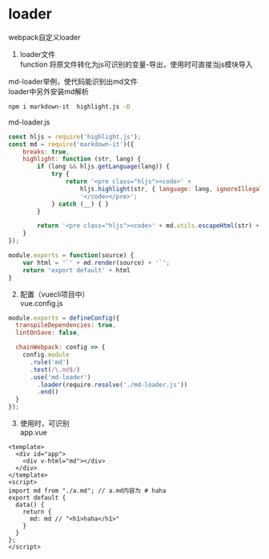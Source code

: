 # loader
webpack自定义loader

1. loader文件  
function 将原文件转化为js可识别的变量-导出，使用时可直接当js模块导入 
 
md-loader举例，使代码能识别出md文件  
loader中另外安装md解析  
```sh
npm i markdown-it  highlight.js -D
```

md-loader.js
```js
const hljs = require('highlight.js');
const md = require('markdown-it')({
    breaks: true,
    highlight: function (str, lang) {
        if (lang && hljs.getLanguage(lang)) {
            try {
                return '<pre class="hljs"><code>' +
                    hljs.highlight(str, { language: lang, ignoreIllegals: true }).value +
                    '</code></pre>';
            } catch (__) { }
        }

        return '<pre class="hljs"><code>' + md.utils.escapeHtml(str) + '</code></pre>';
    }
});

module.exports = function(source) {
    var html = '`' + md.render(source) + '`';
    return 'export default' + html
}
```

2. 配置（vuecli项目中）  
vue.config.js  
```js
module.exports = defineConfig({
  transpileDependencies: true,
  lintOnSave: false,

  chainWebpack: config => {
    config.module
      .rule('md')
      .test(/\.md$/)
      .use('md-loader')
        .loader(require.resolve('./md-loader.js'))
        .end() 
  }
});
```

3. 使用时，可识别  
app.vue
```vue
<template>
  <div id="app">
    <div v-html="md"></div>
  </div>
</template>
<script>
import md from "./a.md"; // a.md内容为 # haha
export default {
  data() {
    return {
      md: md // "<h1>haha</h1>"
    }
  }
};
</script>
```